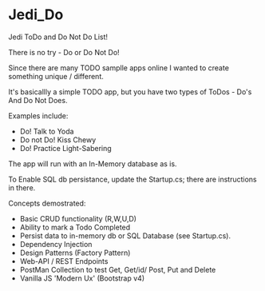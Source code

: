 # Jedi_Do
Jedi ToDo and Do Not Do List!

There is no try - Do or Do Not Do!

Since there are many TODO samplle apps online I wanted to create something unique / different. 

It's basicallly a simple TODO app, but you have two types of ToDos - Do's And Do Not Does. 

Examples include:
- Do! Talk to Yoda
- Do not Do! Kiss Chewy
- Do! Practice Light-Sabering

The app will run with an In-Memory database as is. 

To Enable SQL db persistance, update the Startup.cs; there are instructions in there.

Concepts demostrated:
- Basic CRUD functionality (R,W,U,D)
- Ability to mark a Todo Completed
- Persist data to in-memory db or SQL Database (see Startup.cs).
- Dependency Injection
- Design Patterns (Factory Pattern)
- Web-API / REST Endpoints
- PostMan Collection to test Get, Get/id/ Post, Put and Delete
- Vanilla JS 'Modern Ux' (Bootstrap v4)
